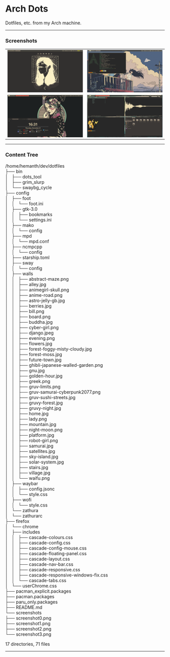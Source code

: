 # Arch Dots

Dotfiles, etc. from my Arch machine.

---
### Screenshots

|     |     |
|:---:|:---:|
|![](https://github.com/HeMan-98/arch-dots/blob/master/screenshots/screenshot0.png)|![](https://github.com/HeMan-98/arch-dots/blob/master/screenshots/screenshot1.png)|
|![](https://github.com/HeMan-98/arch-dots/blob/master/screenshots/screenshot2.png)|![](https://github.com/HeMan-98/arch-dots/blob/master/screenshots/screenshot3.png)|

---
### Content Tree

/home/hemanth/dev/dotfiles  
├── bin  
│   ├── dots_tool  
│   ├── grim_slurp  
│   └── swaybg_cycle  
├── config  
│   ├── foot  
│   │   └── foot.ini  
│   ├── gtk-3.0  
│   │   ├── bookmarks  
│   │   └── settings.ini  
│   ├── mako  
│   │   └── config  
│   ├── mpd  
│   │   └── mpd.conf  
│   ├── ncmpcpp  
│   │   └── config  
│   ├── starship.toml  
│   ├── sway  
│   │   └── config  
│   ├── walls  
│   │   ├── abstract-maze.png  
│   │   ├── alley.jpg  
│   │   ├── animegirl-skull.png  
│   │   ├── anime-road.png  
│   │   ├── astro-jelly-gb.jpg  
│   │   ├── berries.jpg  
│   │   ├── bill.png  
│   │   ├── board.png  
│   │   ├── buddha.jpg  
│   │   ├── cyber-girl.png  
│   │   ├── django.jpeg  
│   │   ├── evening.png  
│   │   ├── flowers.jpg  
│   │   ├── forest-foggy-misty-cloudy.jpg  
│   │   ├── forest-moss.jpg  
│   │   ├── future-town.jpg  
│   │   ├── ghibli-japanese-walled-garden.png  
│   │   ├── gnu.jpg  
│   │   ├── golden-hour.jpg  
│   │   ├── greek.png  
│   │   ├── gruv-limits.png  
│   │   ├── gruv-samurai-cyberpunk2077.png  
│   │   ├── gruv-sushi-streets.jpg  
│   │   ├── gruvy-forest.jpg  
│   │   ├── gruvy-night.jpg  
│   │   ├── home.jpg  
│   │   ├── lady.png  
│   │   ├── mountain.jpg  
│   │   ├── night-moon.png  
│   │   ├── platform.jpg  
│   │   ├── robot-girl.png  
│   │   ├── samurai.jpg  
│   │   ├── satellites.jpg  
│   │   ├── sky-island.jpg  
│   │   ├── solar-system.jpg  
│   │   ├── stairs.jpg  
│   │   ├── village.jpg  
│   │   └── waifu.png  
│   ├── waybar  
│   │   ├── config.jsonc  
│   │   └── style.css  
│   ├── wofi  
│   │   └── style.css  
│   └── zathura  
│       └── zathurarc  
├── firefox  
│   └── chrome  
│       ├── includes  
│       │   ├── cascade-colours.css  
│       │   ├── cascade-config.css  
│       │   ├── cascade-config-mouse.css  
│       │   ├── cascade-floating-panel.css  
│       │   ├── cascade-layout.css  
│       │   ├── cascade-nav-bar.css  
│       │   ├── cascade-responsive.css  
│       │   ├── cascade-responsive-windows-fix.css  
│       │   └── cascade-tabs.css  
│       └── userChrome.css  
├── pacman_explicit.packages  
├── pacman.packages  
├── paru_only.packages  
├── README.md  
└── screenshots  
    ├── screenshot0.png  
    ├── screenshot1.png  
    ├── screenshot2.png  
    └── screenshot3.png  
  
17 directories, 71 files  

---

